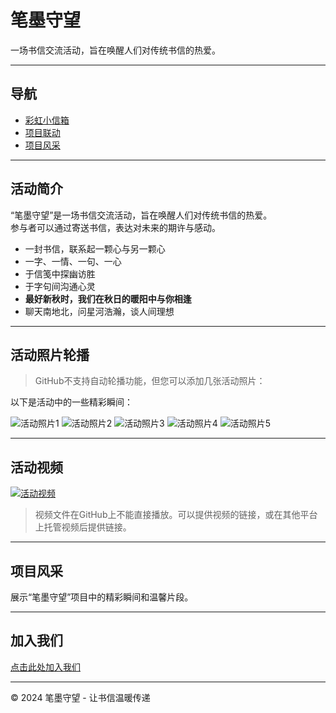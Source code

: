 # 笔墨守望

一场书信交流活动，旨在唤醒人们对传统书信的热爱。


---

## 导航

- [彩虹小信箱](https://www.popibox.cn/u/iyci6d8j)
- [项目联动](https://mp.weixin.qq.com/s/96vqAp0fz-q4ST-OEvuXhQ)
- [项目风采](#项目风采)

---

## 活动简介

“笔墨守望”是一场书信交流活动，旨在唤醒人们对传统书信的热爱。  
参与者可以通过寄送书信，表达对未来的期许与感动。

- 一封书信，联系起一颗心与另一颗心  
- 一字、一情、一句、一心  
- 于信笺中探幽访胜  
- 于字句间沟通心灵  
- **最好新秋时，我们在秋日的暖阳中与你相逢**  
- 聊天南地北，问星河浩瀚，谈人间理想

---

## 活动照片轮播

> GitHub不支持自动轮播功能，但您可以添加几张活动照片：

以下是活动中的一些精彩瞬间：

![活动照片1](![image1](https://github.com/user-attachments/assets/b79fd659-a3c9-4899-ab40-e35b06363057))
![活动照片2](image2.jpg)
![活动照片3](image3.jpg)
![活动照片4](image4.jpg)
![活动照片5](image5.jpg)

---

## 活动视频

[![活动视频](project-video-thumbnail.jpg)](project-video.mp4 "点击播放活动视频")

> 视频文件在GitHub上不能直接播放。可以提供视频的链接，或在其他平台上托管视频后提供链接。

---

## 项目风采

展示“笔墨守望”项目中的精彩瞬间和温馨片段。

---

## 加入我们

[点击此处加入我们](https://mp.weixin.qq.com/s/9uZe7XFILnPmrumPEnPKlg)

---

<footer>
&copy; 2024 笔墨守望 - 让书信温暖传递
</footer>

